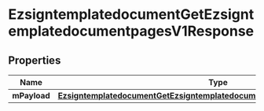 
# EzsigntemplatedocumentGetEzsigntemplatedocumentpagesV1Response

## Properties
| Name | Type | Description | Notes |
| ------------ | ------------- | ------------- | ------------- |
| **mPayload** | [**EzsigntemplatedocumentGetEzsigntemplatedocumentpagesV1ResponseMPayload**](EzsigntemplatedocumentGetEzsigntemplatedocumentpagesV1ResponseMPayload.md) |  |  |



